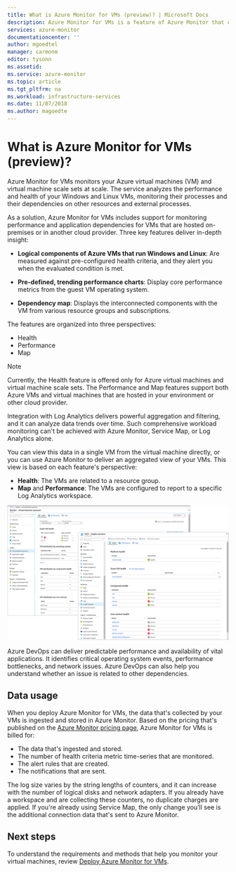 ```yaml
---
title: What is Azure Monitor for VMs (preview)? | Microsoft Docs
description: Azure Monitor for VMs is a feature of Azure Monitor that combines health and performance monitoring of the Azure VM operating system, as well as automatically discovering application components and dependencies with other resources and maps the communication between them. This article provides an overview.
services: azure-monitor
documentationcenter: ''
author: mgoedtel
manager: carmonm
editor: tysonn
ms.assetid: 
ms.service: azure-monitor
ms.topic: article
ms.tgt_pltfrm: na
ms.workload: infrastructure-services
ms.date: 11/07/2018
ms.author: magoedte
---
```


# What is Azure Monitor for VMs (preview)?

Azure Monitor for VMs monitors your Azure virtual machines (VM) and virtual machine scale sets at scale. The service analyzes the performance and health of your Windows and Linux VMs, monitoring their processes and their dependencies on other resources and external processes. 

As a solution, Azure Monitor for VMs includes support for monitoring performance and application dependencies for VMs that are hosted on-premises or in another cloud provider. Three key features deliver in-depth insight:

* **Logical components of Azure VMs that run Windows and Linux**: Are measured against pre-configured health criteria, and they alert you when the evaluated condition is met.  ​

* **Pre-defined, trending performance charts**: Display core performance metrics from the guest VM operating system.

* **Dependency map**: Displays the interconnected components with the VM from various resource groups and subscriptions.  

The features are organized into three perspectives:

* Health
* Performance
* Map

>[!NOTE]
>Currently, the Health feature is offered only for Azure virtual machines and virtual machine scale sets. The Performance and Map features support both Azure VMs and virtual machines that are hosted in your environment or other cloud provider.

Integration with Log Analytics delivers powerful aggregation and filtering, and it can analyze data trends over time. Such comprehensive workload monitoring can't be achieved with Azure Monitor, Service Map, or Log Analytics alone.  

You can view this data in a single VM from the virtual machine directly, or you can use Azure Monitor to deliver an aggregated view of your VMs. This view is based on each feature's perspective:

* **Health**: The VMs are related to a resource group.
* **Map** and **Performance**: The VMs are configured to report to a specific Log Analytics workspace.

![Virtual machine insights perspective in the Azure portal](./media/vminsights-overview/vminsights-azmon-directvm-01.png)

Azure DevOps can deliver predictable performance and availability of vital applications. It identifies critical operating system events, performance bottlenecks, and network issues. Azure DevOps can also help you understand whether an issue is related to other dependencies.  

## Data usage 

When you deploy Azure Monitor for VMs, the data that's collected by your VMs is ingested and stored in Azure Monitor. Based on the pricing that's published on the [Azure Monitor pricing page](https://azure.microsoft.com/pricing/details/monitor/), Azure Monitor for VMs is billed for:
* The data that's ingested and stored.
* The number of health criteria metric time-series that are monitored.
* The alert rules that are created.
* The notifications that are sent. 

The log size varies by the string lengths of counters, and it can increase with the number of logical disks and network adapters. If you already have a workspace and are collecting these counters, no duplicate charges are applied. If you're already using Service Map, the only change you’ll see is the additional connection data that's sent to Azure Monitor.​

## Next steps
To understand the requirements and methods that help you monitor your virtual machines, review [Deploy Azure Monitor for VMs](vminsights-onboard.md).
